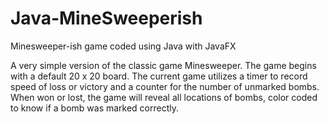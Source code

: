 # Java-MineSweeperish
Minesweeper-ish game coded using Java with JavaFX

A very simple version of the classic game Minesweeper. The game begins with a default 20 x 20 board.
The current game utilizes a timer to record speed of loss or victory and a counter for the number of
unmarked bombs. When won or lost, the game will reveal all locations of bombs, color coded to know if
a bomb was marked correctly.
